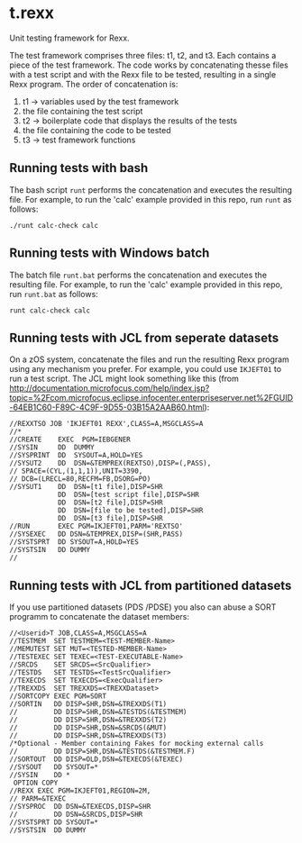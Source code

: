 # t.rexx

Unit testing framework for Rexx.

The test framework comprises three files: t1, t2, and t3. Each contains a piece of the test framework. The code works by concatenating thesse files with a test script and with the Rexx file to be tested, resulting in a single Rexx program. The order of concatenation is:

1. t1 -> variables used by the test framework
1. the file containing the test script
1. t2 -> boilerplate code that displays the results of the tests
1. the file containing the code to be tested
1. t3 -> test framework functions

## Running tests with bash

The bash script ```runt``` performs the concatenation and executes the resulting file. For example, to run the 'calc' example provided in this repo, run ```runt``` as follows:

```shell
./runt calc-check calc
```

## Running tests with Windows batch

The batch file ```runt.bat``` performs the concatenation and executes the resulting file. For example, to run the 'calc' example provided in this repo, run ```runt.bat``` as follows:

```shell
runt calc-check calc
```

## Running tests with JCL from seperate datasets

On a zOS system, concatenate the files and run the resulting Rexx program using any mechanism you prefer. For example, you could use ```IKJEFT01``` to run a test script. The JCL might look something like this (from http://documentation.microfocus.com/help/index.jsp?topic=%2Fcom.microfocus.eclipse.infocenter.enterpriseserver.net%2FGUID-64EB1C60-F89C-4C9F-9D55-03B15A2AAB60.html):

```
//REXXTSO JOB 'IKJEFT01 REXX',CLASS=A,MSGCLASS=A
//* 
//CREATE    EXEC  PGM=IEBGENER 
//SYSIN     DD  DUMMY 
//SYSPRINT  DD  SYSOUT=A,HOLD=YES 
//SYSUT2    DD  DSN=&TEMPREX(REXTSO),DISP=(,PASS), 
// SPACE=(CYL,(1,1,1)),UNIT=3390, 
// DCB=(LRECL=80,RECFM=FB,DSORG=PO) 
//SYSUT1    DD  DSN=[t1 file],DISP=SHR
            DD  DSN=[test script file],DISP=SHR
            DD  DSN=[t2 file],DISP=SHR
            DD  DSN=[file to be tested],DISP=SHR
            DD  DSN=[t3 file],DISP=SHR
//RUN       EXEC PGM=IKJEFT01,PARM='REXTSO' 
//SYSEXEC   DD DSN=&TEMPREX,DISP=(SHR,PASS) 
//SYSTSPRT  DD SYSOUT=A,HOLD=YES 
//SYSTSIN   DD DUMMY
// 
```

## Running tests with JCL from partitioned datasets

If you use partitioned datasets (PDS /PDSE) you also can abuse a SORT programm to concatenate the dataset members:
```
//<Userid>T JOB,CLASS=A,MSGCLASS=A                                                                                       
//TESTMEM  SET TESTMEM=<TEST-MEMBER-Name>                                             
//MEMUTEST SET MUT=<TESTED-MEMBER-Name>                                               
//TESTEXEC SET TEXEC=<TEST-EXECUTABLE-Name>                                           
//SRCDS    SET SRCDS=<SrcQualifier>                                 
//TESTDS   SET TESTDS=<TestSrcQualifier>                                
//TEXECDS  SET TEXECDS=<ExecQualifier>                                    
//TREXXDS  SET TREXXDS=<TREXXDataset>                    
//SORTCOPY EXEC PGM=SORT                                              
//SORTIN   DD DISP=SHR,DSN=&TREXXDS(T1)                               
//         DD DISP=SHR,DSN=&TESTDS(&TESTMEM)                            
//         DD DISP=SHR,DSN=&TREXXDS(T2)                               
//         DD DISP=SHR,DSN=&SRCDS(&MUT)                               
//         DD DISP=SHR,DSN=&TREXXDS(T3)    
/*Optional - Member containing Fakes for mocking external calls                           
//         DD DISP=SHR,DSN=&TESTDS(&TESTMEM.F)                            
//SORTOUT  DD DISP=OLD,DSN=&TEXECDS(&TEXEC)                           
//SYSOUT   DD SYSOUT=*                                                
//SYSIN    DD *                                                       
 OPTION COPY                                                          
//REXX EXEC PGM=IKJEFT01,REGION=2M,                                   
// PARM=&TEXEC                                                        
//SYSPROC  DD DSN=&TEXECDS,DISP=SHR                                   
//         DD DSN=&SRCDS,DISP=SHR                                     
//SYSTSPRT DD SYSOUT=*                                                
//SYSTSIN  DD DUMMY   
```

